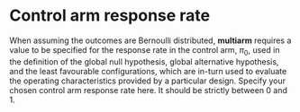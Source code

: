 Control arm response rate
=========================

When assuming the outcomes are Bernoulli distributed, **multiarm**
requires a value to be specified for the response rate in the control
arm, *π*<sub>0</sub>, used in the definition of the global null
hypothesis, global alternative hypothesis, and the least favourable
configurations, which are in-turn used to evaluate the operating
characteristics provided by a particular design. Specify your chosen
control arm response rate here. It should be strictly between 0 and 1.
